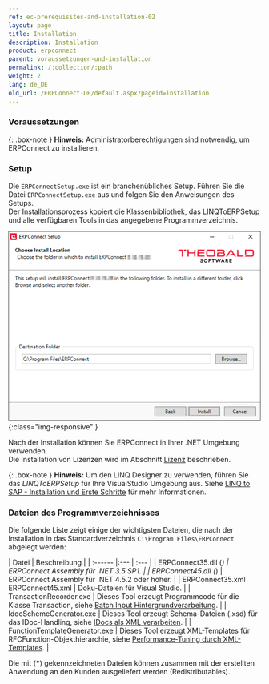 ```yaml
---
ref: ec-prerequisites-and-installation-02
layout: page
title: Installation
description: Installation
product: erpconnect
parent: voraussetzungen-und-installation
permalink: /:collection/:path
weight: 2
lang: de_DE
old_url: /ERPConnect-DE/default.aspx?pageid=installation
---
```


### Voraussetzungen

{: .box-note }
**Hinweis:** Administratorberechtigungen sind notwendig, um ERPConnect zu installieren.

### Setup

Die `ERPConnectSetup.exe` ist ein branchenübliches Setup. Führen Sie die Datei `ERPConnectSetup.exe` aus und folgen Sie den Anweisungen des Setups.<br>
Der Installationsprozess kopiert die Klassenbibliothek, das LINQToERPSetup und alle verfügbaren Tools in das angegebene Programmverzeichnis.

![ERPConnect_Setup](/img/content/erpconnect/ERPConnect_Setup.png){:class="img-responsive" }

Nach der Installation können Sie ERPConnect in Ihrer .NET Umgebung verwenden.<br>
Die Installation von Lizenzen wird im Abschnitt [Lizenz](./lizenzierung) beschrieben.

{: .box-note }
**Hinweis:** Um den LINQ Designer zu verwenden, führen Sie das *LINQToERPSetup* für Ihre VisualStudio Umgebung aus.
Siehe [LINQ to SAP - Installation und Erste Schritte](../linq-to-sap/linq-to-sap-installation-und-erste-schritte) für mehr Informationen.

### Dateien des Programmverzeichnisses
Die folgende Liste zeigt einige der wichtigsten Dateien, die nach der Installation in das Standardverzeichnis ``C:\Program Files\ERPConnect`` abgelegt werden:

| Datei | Beschreibung |
| :------ |:--- | :--- |
| ERPConnect35.dll (*)                   | ERPConnect Assembly für .NET 3.5 SP1.                                                                                                |
| ERPConnect45.dll (*)                   | ERPConnect Assembly für .NET 4.5.2 oder höher.                                                                                       |
| ERPConnect35.xml<br>  ERPConnect45.xml | Doku-Dateien für Visual Studio.                                                                                                      |
| TransactionRecorder.exe                | Dieses Tool erzeugt Programmcode für die Klasse Transaction, siehe [Batch Input Hintergrundverarbeitung](../spezialklassen/transaktionen-aufrufen-und-steuern-die-klasse-transaction). |
| IdocSchemeGenerator.exe                | Dieses Tool erzeugt Schema-Dateien (.xsd) für das IDoc-Handling, siehe [IDocs als XML verarbeiten](../idocs-senden-und-empfangen/idocs-als-xml-verarbeiten).                                  |
| FunctionTemplateGenerator.exe          | Dieses Tool erzeugt XML-Templates für RFCFunction-Objekthierarchie, siehe [Performance-Tuning durch XML-Templates](../rfc-client-funktionen-und-bapis/performance-tuning-durch-xml-templates).    |

Die mit (<b>*</b>) gekennzeichneten Dateien können zusammen mit der erstellten Anwendung an den Kunden ausgeliefert werden (Redistributables).
